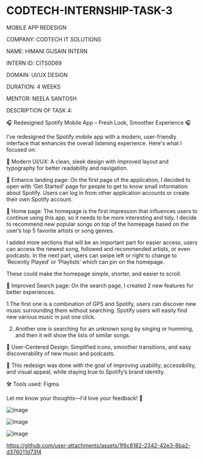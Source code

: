 # CODTECH-INTERNSHIP-TASK-3

MOBILE APP REDESIGN

COMPANY: CODTECH IT SOLUTIONS

NAME: HIMANI GUSAIN INTERN

INTERN ID: CITS0D69

DOMAIN: UI/UX DESIGN 

DURATION: 4 WEEKS

MENTOR: NEELA SANTOSH

DESCRIPTION OF TASK 4:

🎧 Redesigned Spotify Mobile App – Fresh Look, Smoother Experience 🎧

I’ve redesigned the Spotify mobile app with a modern, user-friendly interface that enhances the overall listening experience. Here's what I focused on:

🔸 Modern UI/UX:
A clean, sleek design with improved layout and typography for better readability and navigation.

🔸 Enhance landing page:
On the first page of the application, I decided to open with ‘Get Started’ page for people to get to know small information about Spotify. Users can log in from other application accounts or create their own Spotify account.

🔸 Home page:
The homepage is the first impression that influences users to continue using this app, so it needs to be more interesting and tidy. I decide to recommend new popular songs on top of the homepage based on the user’s top 5 favorite artists or song genres.

I added more sections that will be an important part for easier access, users can access the newest song, followed and recommended artists, or even podcasts. In the next part, users can swipe left or right to change to ‘Recently Played’ or ‘Playlists’ which can pin on the homepage.

These could make the homepage simple, shorter, and easier to scroll.



🔸 Improved Search page:
On the search page, I created 2 new features for better experiences.

 1.The first one is a combination of GPS and Spotify, users can discover new music surrounding them without searching. Spotify users will easily find new various music in just one click.
 
 2. Another one is searching for an unknown song by singing or humming, and then it will show the lists of similar songs.


🔸 User-Centered Design:
Simplified icons, smoother transitions, and easy discoverability of new music and podcasts.



📱 This redesign was done with the goal of improving usability, accessibility, and visual appeal, while staying true to Spotify’s brand identity.

🛠️ Tools used: Figma

Let me know your thoughts—I'd love your feedback! 🙌






![Image](https://github.com/user-attachments/assets/d184939a-8c94-474b-a337-67da7a25df53)

![Image](https://github.com/user-attachments/assets/1adb723a-dd01-4153-8056-8f83f23820f1)

![Image](https://github.com/user-attachments/assets/364ad425-fbdc-4ca1-a212-ae821ef655ae)

https://github.com/user-attachments/assets/1f6c8182-2342-42e3-8ba2-d376011d73f4


